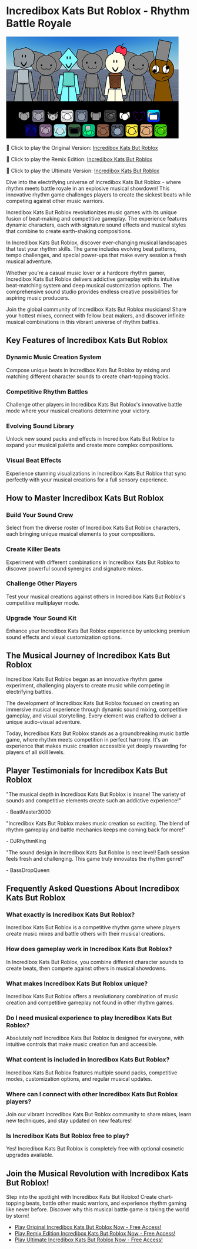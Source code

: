 # Incredibox Kats But Roblox - Rhythm Battle Royale

![Incredibox Kats But Roblox](https://raw.githubusercontent.com/sprunkiscrunkly/incredibox-kats-but-roblox/refs/heads/main/incredibox-kats-but-roblox.png "Incredibox Kats But Roblox")

🎵 Click to play the Original Version: [Incredibox Kats But Roblox](https://sprunksters.com/incredibox-kats-but-roblox/ "Incredibox Kats But Roblox")

🎵 Click to play the Remix Edition: [Incredibox Kats But Roblox](https://sprunkiscrunkly.com/incredibox-kats-but-roblox/ "Incredibox Kats But Roblox")

🎵 Click to play the Ultimate Version: [Incredibox Kats But Roblox](https://sprunkipyramixed.com/incredibox-kats-but-roblox/ "Incredibox Kats But Roblox")

Dive into the electrifying universe of Incredibox Kats But Roblox - where rhythm meets battle royale in an explosive musical showdown! This innovative rhythm game challenges players to create the sickest beats while competing against other music warriors.

Incredibox Kats But Roblox revolutionizes music games with its unique fusion of beat-making and competitive gameplay. The experience features dynamic characters, each with signature sound effects and musical styles that combine to create earth-shaking compositions.

In Incredibox Kats But Roblox, discover ever-changing musical landscapes that test your rhythm skills. The game includes evolving beat patterns, tempo challenges, and special power-ups that make every session a fresh musical adventure.

Whether you're a casual music lover or a hardcore rhythm gamer, Incredibox Kats But Roblox delivers addictive gameplay with its intuitive beat-matching system and deep musical customization options. The comprehensive sound studio provides endless creative possibilities for aspiring music producers.

Join the global community of Incredibox Kats But Roblox musicians! Share your hottest mixes, connect with fellow beat makers, and discover infinite musical combinations in this vibrant universe of rhythm battles.

## Key Features of Incredibox Kats But Roblox

### Dynamic Music Creation System

Compose unique beats in Incredibox Kats But Roblox by mixing and matching different character sounds to create chart-topping tracks.

### Competitive Rhythm Battles

Challenge other players in Incredibox Kats But Roblox's innovative battle mode where your musical creations determine your victory.

### Evolving Sound Library

Unlock new sound packs and effects in Incredibox Kats But Roblox to expand your musical palette and create more complex compositions.

### Visual Beat Effects

Experience stunning visualizations in Incredibox Kats But Roblox that sync perfectly with your musical creations for a full sensory experience.

## How to Master Incredibox Kats But Roblox

### Build Your Sound Crew

Select from the diverse roster of Incredibox Kats But Roblox characters, each bringing unique musical elements to your compositions.

### Create Killer Beats

Experiment with different combinations in Incredibox Kats But Roblox to discover powerful sound synergies and signature mixes.

### Challenge Other Players

Test your musical creations against others in Incredibox Kats But Roblox's competitive multiplayer mode.

### Upgrade Your Sound Kit

Enhance your Incredibox Kats But Roblox experience by unlocking premium sound effects and visual customization options.

## The Musical Journey of Incredibox Kats But Roblox

Incredibox Kats But Roblox began as an innovative rhythm game experiment, challenging players to create music while competing in electrifying battles.

The development of Incredibox Kats But Roblox focused on creating an immersive musical experience through dynamic sound mixing, competitive gameplay, and visual storytelling. Every element was crafted to deliver a unique audio-visual adventure.

Today, Incredibox Kats But Roblox stands as a groundbreaking music battle game, where rhythm meets competition in perfect harmony. It's an experience that makes music creation accessible yet deeply rewarding for players of all skill levels.

## Player Testimonials for Incredibox Kats But Roblox

"The musical depth in Incredibox Kats But Roblox is insane! The variety of sounds and competitive elements create such an addictive experience!"

\- BeatMaster3000

"Incredibox Kats But Roblox makes music creation so exciting. The blend of rhythm gameplay and battle mechanics keeps me coming back for more!"

\- DJRhythmKing

"The sound design in Incredibox Kats But Roblox is next level! Each session feels fresh and challenging. This game truly innovates the rhythm genre!"

\- BassDropQueen

## Frequently Asked Questions About Incredibox Kats But Roblox

### What exactly is Incredibox Kats But Roblox?

Incredibox Kats But Roblox is a competitive rhythm game where players create music mixes and battle others with their musical creations.

### How does gameplay work in Incredibox Kats But Roblox?

In Incredibox Kats But Roblox, you combine different character sounds to create beats, then compete against others in musical showdowns.

### What makes Incredibox Kats But Roblox unique?

Incredibox Kats But Roblox offers a revolutionary combination of music creation and competitive gameplay not found in other rhythm games.

### Do I need musical experience to play Incredibox Kats But Roblox?

Absolutely not! Incredibox Kats But Roblox is designed for everyone, with intuitive controls that make music creation fun and accessible.

### What content is included in Incredibox Kats But Roblox?

Incredibox Kats But Roblox features multiple sound packs, competitive modes, customization options, and regular musical updates.

### Where can I connect with other Incredibox Kats But Roblox players?

Join our vibrant Incredibox Kats But Roblox community to share mixes, learn new techniques, and stay updated on new features!

### Is Incredibox Kats But Roblox free to play?

Yes! Incredibox Kats But Roblox is completely free with optional cosmetic upgrades available.

## Join the Musical Revolution with Incredibox Kats But Roblox!

Step into the spotlight with Incredibox Kats But Roblox! Create chart-topping beats, battle other music warriors, and experience rhythm gaming like never before. Discover why this musical battle game is taking the world by storm!

- [Play Original Incredibox Kats But Roblox Now - Free Access!](https://sprunksters.com/incredibox-kats-but-roblox/)
- [Play Remix Edition Incredibox Kats But Roblox Now - Free Access!](https://sprunkiscrunkly.com/incredibox-kats-but-roblox/)
- [Play Ultimate Incredibox Kats But Roblox Now - Free Access!](https://sprunkipyramixed.com/incredibox-kats-but-roblox/)
